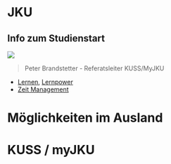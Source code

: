# JKU

## Info zum Studienstart

![](https://www.youtube.com/live/0R5LCo7kL2k?si=ZdB0263g9UZibnmc)

> Peter Brandstetter - Referatsleiter KUSS/MyJKU

- [Lernen](Lernen.md), [Lernpower](Lernpower.md)
- [Zeit Management](Zeit%20Management.md)

# Möglichkeiten im Ausland

# KUSS / myJKU